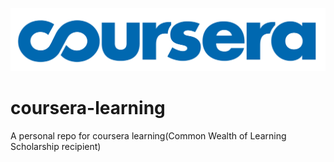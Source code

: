 ![Coursera Logo](https://github.com/rabira-hierpa/coursera-learning/blob/main/coursear-logo.png)

# coursera-learning
A personal repo for coursera learning(Common Wealth of Learning Scholarship recipient)
